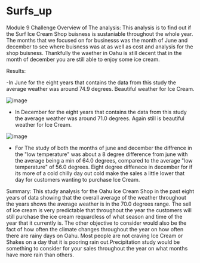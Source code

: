 # Surfs_up
Module 9 Challenge 
Overview of The analysis: 
This analysis is to find out if the Surf Ice Cream Shop buisness is sustaniable throughout the whole year. The months that we focused on for businesss was the month 
of June and december to see where buisness was at as well as cost and analysis for the shop buisness. Thankfully the waether in Oahu is still decent that in the month of 
december you are still able to enjoy some ice cream. 

Results: 

-In June for the eight years that contains the data from this study the average weather was around 74.9 degrees. Beautiful weather for Ice Cream. 

![image](https://user-images.githubusercontent.com/95897182/156444012-2805c2ae-e904-497a-91b4-a4d077274d7b.png)


- In December for the eight years that contains the data from this study the average weather was around 71.0 degrees. 
Again  still is beautiful weather for Ice Cream. 

![image](https://user-images.githubusercontent.com/95897182/156444376-59ffd298-8e51-400d-9871-3f6d552f15b2.png)






- For The study of both the months of june and december the diffrence in the "low temperature" was about a 8 degree difference from june with the average being a min of 64.0 degrees, compared to the average "low temperature" of 56.0 degrees. Eight degree diffenece in december for if its more of a cold chilly day out cold make the sales a little 
lower that day for customers wanting to purchase Ice Cream.   

Summary:
This study analysis for the Oahu Ice Cream Shop in the past eight years of data showing that the overall average of the weather throughout the years shows the average weather is in the 70.0 degrees range. The sell of ice cream is very predictable that throughout the year the customers will still purchase the ice cream requardless of what season and
time of the year that it currently is. 
The other objective to consider would also be the fact of how often the climate changes throughout the year on how often there are rainy days on Oahu. Most people are not craving Ice Cream or Shakes on a day that it is pooring rain out.Precipitation study would be something to consider for your sales throughout the year on what months 
have more rain than others. 

